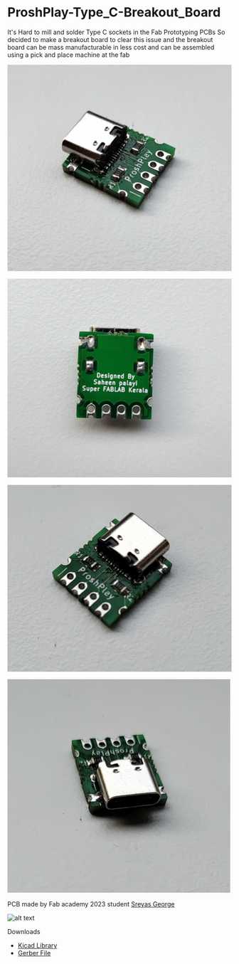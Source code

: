 # ProshPlay-Type_C-Breakout_Board

It's Hard to mill and solder Type C sockets in the Fab Prototyping PCBs So decided to make a breakout board to clear this issue and the breakout board can be mass manufacturable in less cost and can be assembled using a pick and place machine at the fab 

![alt text](./Images/image.png)

 ![alt text](./Images/image-1.png) 

![alt text](./Images/image-2.png)

![alt text](./Images/image-3.png)

PCB made by Fab academy 2023 student [Sreyas George](https://fabacademy.org/2023/labs/kochi/students/sreyas-george/)

![alt text](./Images/image-4.png)


Downloads
 - [Kicad Library](https://github.com/saheenpalayi/ProshPlay-Type_C-Breakout_Board/raw/main/Library%20Files/Kicad/ProshPlay-Type_C-Breakout_Board.zip)
 - [Gerber File](https://github.com/saheenpalayi/ProshPlay-Type_C-Breakout_Board/raw/main/Gerber%20Files/V1/type-C-Breakout.zip)